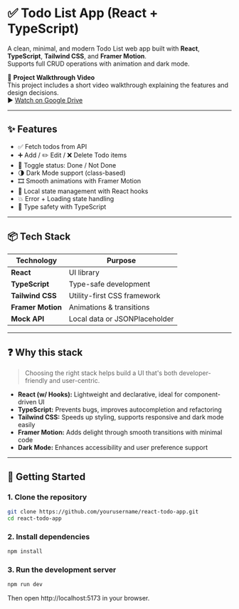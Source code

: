 # ✅ Todo List App (React + TypeScript)

A clean, minimal, and modern Todo List web app built with **React**, **TypeScript**, **Tailwind CSS**, and **Framer Motion**.  
Supports full CRUD operations with animation and dark mode.

🎥 **Project Walkthrough Video**  
This project includes a short video walkthrough explaining the features and design decisions.  
▶️ [Watch on Google Drive](https://drive.google.com/file/d/[https://drive.google.com/file/d/1lfU4DcSUoIQrmjcCX_dAnOu7kobISiNr/view?usp=sharing]/view)

---

## ✨ Features

- ✅ Fetch todos from API
- ➕ Add / ✏️ Edit / ❌ Delete Todo items
- 🔄 Toggle status: Done / Not Done
- 🌗 Dark Mode support (class-based)
- 🎞️ Smooth animations with Framer Motion
- 🔧 Local state management with React hooks
- 💥 Error + Loading state handling
- 🎯 Type safety with TypeScript

---

## 📦 Tech Stack

| Technology        | Purpose                       |
| ----------------- | ----------------------------- |
| **React**         | UI library                    |
| **TypeScript**    | Type-safe development         |
| **Tailwind CSS**  | Utility-first CSS framework   |
| **Framer Motion** | Animations & transitions      |
| **Mock API**      | Local data or JSONPlaceholder |

---

## ❓ Why this stack

> Choosing the right stack helps build a UI that's both developer-friendly and user-centric.

- **React (w/ Hooks):** Lightweight and declarative, ideal for component-driven UI
- **TypeScript:** Prevents bugs, improves autocompletion and refactoring
- **Tailwind CSS:** Speeds up styling, supports responsive and dark mode easily
- **Framer Motion:** Adds delight through smooth transitions with minimal code
- **Dark Mode:** Enhances accessibility and user preference support

---

## 🚀 Getting Started

### 1. Clone the repository

```bash
git clone https://github.com/yourusername/react-todo-app.git
cd react-todo-app
```

### 2. Install dependencies

```bash
npm install
```

### 3. Run the development server

```bash
npm run dev
```

Then open http://localhost:5173 in your browser.
